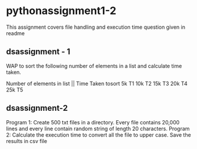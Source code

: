 # pythonassignment1-2
This assignment covers file handling and execution time question given in readme

## dsassignment - 1
WAP to sort the following number of elements in a list and calculate time taken.

Number of elements in list || Time Taken tosort
5k                            T1
10k                           T2
15k                           T3
20k                           T4
25k                           T5

## dsassignment-2
Program 1: Create 500 txt files in a directory. Every file contains 20,000 lines and every line
contain random string of length 20 characters.
Program 2: Calculate the execution time to convert all the file to upper case. Save the results
in csv file
